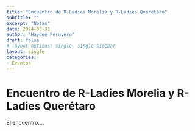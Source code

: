 ```yaml
---
title: "Encuentro de R-Ladies Morelia y R-Ladies Querétaro"
subtitle: ""
excerpt: "Notas"
date: 2024-05-31
author: "Haydeé Peruyero"
draft: false
# layout options: single, single-sidebar
layout: single
categories:
- Eventos
---
```


# Encuentro de R-Ladies Morelia y R-Ladies Querétaro


El encuentro....